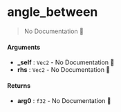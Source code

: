 # angle\_between

> No Documentation 🚧

#### Arguments

- **\_self** : `Vec2` \- No Documentation 🚧
- **rhs** : `Vec2` \- No Documentation 🚧

#### Returns

- **arg0** : `f32` \- No Documentation 🚧